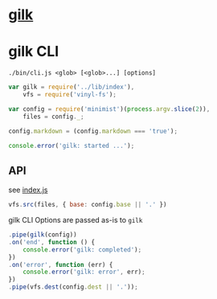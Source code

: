 # [gilk](/docs/)


# gilk CLI

`./bin/cli.js <glob> [<glob>...] [options]`
``` javascript
var gilk = require('../lib/index'),
    vfs = require('vinyl-fs');

var config = require('minimist')(process.argv.slice(2)),
    files = config._;

config.markdown = (config.markdown === 'true');

console.error('gilk: started ...');
```
## API
see [index.js](/gilk/lib/index)
``` javascript
vfs.src(files, { base: config.base || '.' })
```
gilk CLI Options are passed as-is to `gilk`
``` javascript
.pipe(gilk(config))
.on('end', function () {
    console.error('gilk: completed');
})
.on('error', function (err) {
    console.error('gilk: error', err);
})
.pipe(vfs.dest(config.dest || '.'));
```
